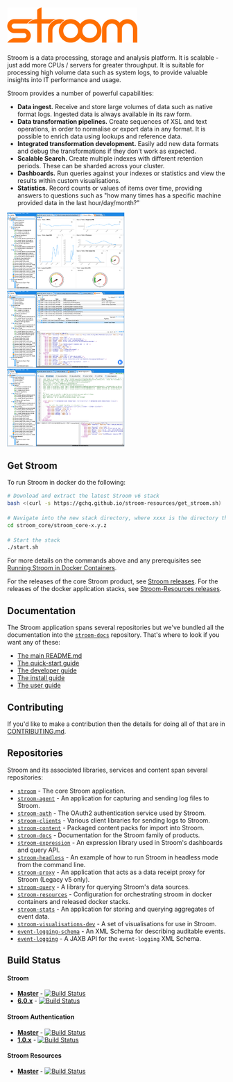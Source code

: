 # ![Stroom](logo.png)

Stroom is a data processing, storage and analysis platform. It is scalable - just add more CPUs / servers for greater throughput. It is suitable for processing high volume data such as system logs, to provide valuable insights into IT performance and usage.

Stroom provides a number of powerful capabilities:

* **Data ingest.** Receive and store large volumes of data such as native format logs. Ingested data is always available in its raw form.
* **Data transformation pipelines.** Create sequences of XSL and text operations, in order to normalise or export data in any format. It is possible to enrich data using lookups and reference data.
* **Integrated transformation development.** Easily add new data formats and debug the transformations if they don't work as expected.
* **Scalable Search.** Create multiple indexes with different retention periods. These can be sharded across your cluster.
* **Dashboards.** Run queries against your indexes or statistics and view the results within custom visualisations.
* **Statistics.** Record counts or values of items over time, providing answers to questions such as "how many times has a specific machine provided data in the last hour/day/month?"

<img src="markdown_resources/v6.0.19/stroom-dashboard.png" width="270" height="auto"/> &emsp; <img src="markdown_resources/v6.0.19/stroom-data-view.png" width="270" height="auto"/> &emsp; <img src="markdown_resources/v6.0.19/stroom-stepping.png" width="270" height="auto"/>

## Get Stroom

To run Stroom in docker do the following:

``` bash
# Download and extract the latest Stroom v6 stack
bash <(curl -s https://gchq.github.io/stroom-resources/get_stroom.sh)

# Navigate into the new stack directory, where xxxx is the directory that has just been created
cd stroom_core/stroom_core-x.y.z

# Start the stack
./start.sh
```

For more details on the commands above and any prerequisites see [Running Stroom in Docker Containers](https://gchq.github.io/stroom-docs/dev-guide/docker-running.html).

For the releases of the core Stroom product, see [Stroom releases](https://github.com/gchq/stroom/releases). For the releases of the docker application stacks, see [Stroom-Resources releases](https://github.com/gchq/stroom-resources/releases).

## Documentation

The Stroom application spans several repositories but we've bundled all the documentation into the [`stroom-docs`](https://gchq.github.io/stroom-docs/) repository. 
That's where to look if you want any of these:

- [The main README.md](https://gchq.github.io/stroom-docs/)
- [The quick-start guide](https://gchq.github.io/stroom-docs/quick-start-guide/quick-start.html)
- [The developer guide](https://gchq.github.io/stroom-docs/dev-guide/)
- [The install guide](https://gchq.github.io/stroom-docs/install-guide/stroom-6-installation.html)
- [The user guide](https://gchq.github.io/stroom-docs/install-guide/stroom-6-installation.html)

## Contributing

If you'd like to make a contribution then the details for doing all of that are in [CONTRIBUTING.md](https://github.com/gchq/stroom/blob/master/CONTRIBUTING.md).

## Repositories

Stroom and its associated libraries, services and content span several repositories:

- [`stroom`](https://github.com/gchq/stroom) - The core Stroom application.
- [`stroom-agent`](https://github.com/gchq/stroom-agent) - An application for capturing and sending log files to Stroom.
- [`stroom-auth`](https://github.com/gchq/stroom-auth) - The OAuth2 authentication service used by Stroom.
- [`stroom-clients`](https://github.com/gchq/stroom-clients) - Various client libraries for sending logs to Stroom.
- [`stroom-content`](https://github.com/gchq/stroom-content) - Packaged content packs for import into Stroom.
- [`stroom-docs`](https://github.com/gchq/stroom-docs) - Documentation for the Stroom family of products.
- [`stroom-expression`](https://github.com/gchq/stroom-expression) - An expression library used in Stroom's dashboards and query API.
- [`stroom-headless`](https://github.com/gchq/stroom-headless) - An example of how to run Stroom in headless mode from the command line.
- [`stroom-proxy`](https://github.com/gchq/stroom-proxy) - An application that acts as a data receipt proxy for Stroom (Legacy v5 only).
- [`stroom-query`](https://github.com/gchq/stroom-query) - A library for querying Stroom's data sources.
- [`stroom-resources`](https://github.com/gchq/stroom-resources) - Configuration for orchestrating stroom in docker containers and released docker stacks.
- [`stroom-stats`](https://github.com/gchq/stroom-stats) - An application for storing and querying aggregates of event data.
- [`stroom-visualisations-dev`](https://github.com/gchq/stroom-visualisations-dev) - A set of visualisations for use in Stroom.
- [`event-logging-schema`](https://github.com/gchq/event-logging-schema) - An XML Schema for describing auditable events.
- [`event-logging`](https://github.com/gchq/event-logging) - A JAXB API for the `event-logging` XML Schema.

## Build Status

#### **Stroom**
  * [**Master**](https://github.com/gchq/stroom/commits/master) - [![Build Status](https://travis-ci.org/gchq/stroom.svg?branch=master)](https://travis-ci.org/gchq/stroom)
  * [**6.0.x**](https://github.com/gchq/stroom/commits/6.0) - [![Build Status](https://travis-ci.org/gchq/stroom.svg?branch=6.0)](https://travis-ci.org/gchq/stroom/branches)
#### **Stroom Authentication**
  * [**Master**](https://github.com/gchq/stroom-auth/commits/master) - [![Build Status](https://travis-ci.org/gchq/stroom-auth.svg?branch=master)](https://travis-ci.org/gchq/stroom-auth)
  * [**1.0.x**](https://github.com/gchq/stroom-auth/commits/1.0) - [![Build Status](https://travis-ci.org/gchq/stroom-auth.svg?branch=1.0)](https://travis-ci.org/gchq/stroom-auth/branches)
#### **Stroom Resources**
  * [**Master**](https://github.com/gchq/stroom-resources/commits/master) - [![Build Status](https://travis-ci.org/gchq/stroom-resources.svg?branch=master)](https://travis-ci.org/gchq/stroom-resources)
